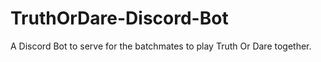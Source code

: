 # TruthOrDare-Discord-Bot
A Discord Bot to serve for the batchmates to play Truth Or Dare together.

